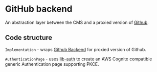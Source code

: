 # GitHub backend

An abstraction layer between the CMS and a proxied version of [Github](https://docs.github.com/en/rest).

## Code structure

`Implementation` - wraps [Github Backend](https://github.com/decaporg/decap-cms/tree/main/packages/decap-cms-lib-auth/README.md) for proxied version of Github.

`AuthenticationPage` -  uses [lib-auth](https://github.com/decaporg/decap-cms/tree/main/packages/decap-cms-lib-auth/README.md) to create an AWS Cognito compatible generic Authentication page supporting PKCE.
